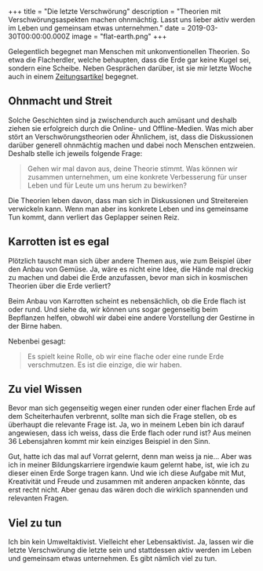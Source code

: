 +++
title = "Die letzte Verschwörung"
description = "Theorien mit Verschwörungsaspekten machen ohnmächtig. Lasst uns lieber aktiv werden im Leben und gemeinsam etwas unternehmen."
date = 2019-03-30T00:00:00.000Z
image = "flat-earth.png"
+++

Gelegentlich begegnet man Menschen mit unkonventionellen Theorien. So etwa die Flacherdler, welche behaupten, dass die Erde gar keine Kugel sei, sondern eine Scheibe. Neben Gesprächen darüber, ist sie mir letzte Woche auch in einem [Zeitungsartikel](https://www.tagesanzeiger.ch/panorama/vermischtes/flacherdler-planen-antarktisexpedition-fuer-den-finalen-beweis/story/13695255) begegnet.

## Ohnmacht und Streit

Solche Geschichten sind ja zwischendurch auch amüsant und deshalb ziehen sie erfolgreich durch die Online- und Offline-Medien. Was mich aber stört an Verschwörungstheorien oder Ähnlichem, ist, dass die Diskussionen darüber generell ohnmächtig machen und dabei noch Menschen entzweien. Deshalb stelle ich jeweils folgende Frage:

> Gehen wir mal davon aus, deine Theorie stimmt. Was können wir zusammen unternehmen, um eine konkrete Verbesserung für unser Leben und für Leute um uns herum zu bewirken?

Die Theorien leben davon, dass man sich in Diskussionen und Streitereien verwickeln kann. Wenn man aber ins konkrete Leben und ins gemeinsame Tun kommt, dann verliert das Geplapper seinen Reiz.

## Karrotten ist es egal

Plötzlich tauscht man sich über andere Themen aus, wie zum Beispiel über den Anbau von Gemüse. Ja, wäre es nicht eine Idee, die Hände mal dreckig zu machen und dabei die Erde anzufassen, bevor man sich in kosmischen Theorien über die Erde verliert?

Beim Anbau von Karrotten scheint es nebensächlich, ob die Erde flach ist oder rund. Und siehe da, wir können uns sogar gegenseitig beim Bepflanzen helfen, obwohl wir dabei eine andere Vorstellung der Gestirne in der Birne haben.

Nebenbei gesagt:

> Es spielt keine Rolle, ob wir eine flache oder eine runde Erde verschmutzen. Es ist die einzige, die wir haben.

## Zu viel Wissen

Bevor man sich gegenseitig wegen einer runden oder einer flachen Erde auf dem Scheiterhaufen verbrennt, sollte man sich die Frage stellen, ob es überhaupt die relevante Frage ist. Ja, wo in meinem Leben bin ich darauf angewiesen, dass ich weiss, dass die Erde flach oder rund ist? Aus meinen 36 Lebensjahren kommt mir kein einziges Beispiel in den Sinn.

Gut, hatte ich das mal auf Vorrat gelernt, denn man weiss ja nie... Aber was ich in meiner Bildungskarriere irgendwie kaum gelernt habe, ist, wie ich zu dieser einen Erde Sorge tragen kann. Und wie ich diese Aufgabe mit Mut, Kreativität und Freude und zusammen mit anderen anpacken könnte, das erst recht nicht. Aber genau das wären doch die wirklich spannenden und relevanten Fragen.

## Viel zu tun

Ich bin kein Umweltaktivist. Vielleicht eher Lebensaktivist. Ja, lassen wir die letzte Verschwörung die letzte sein und stattdessen aktiv werden im Leben und gemeinsam etwas unternehmen. Es gibt nämlich viel zu tun.